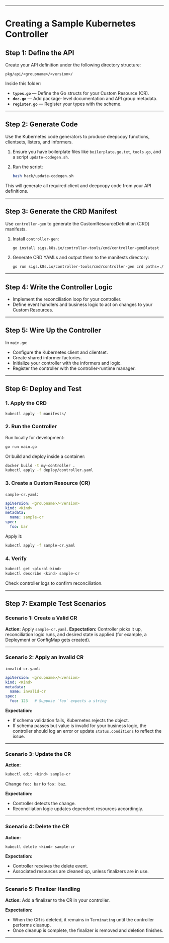 

---

# Creating a Sample Kubernetes Controller

## Step 1: Define the API

Create your API definition under the following directory structure:

```
pkg/api/<groupname>/<version>/
```

Inside this folder:

* **`types.go`** — Define the Go structs for your Custom Resource (CR).
* **`doc.go`** — Add package-level documentation and API group metadata.
* **`register.go`** — Register your types with the scheme.

---

## Step 2: Generate Code

Use the Kubernetes code generators to produce deepcopy functions, clientsets, listers, and informers.

1. Ensure you have boilerplate files like `boilerplate.go.txt`, `tools.go`, and a script `update-codegen.sh`.
2. Run the script:

   ```bash
   bash hack/update-codegen.sh
   ```

This will generate all required client and deepcopy code from your API definitions.

---

## Step 3: Generate the CRD Manifest

Use `controller-gen` to generate the CustomResourceDefinition (CRD) manifests.

1. Install `controller-gen`:

   ```bash
   go install sigs.k8s.io/controller-tools/cmd/controller-gen@latest
   ```

2. Generate CRD YAMLs and output them to the manifests directory:

   ```bash
   go run sigs.k8s.io/controller-tools/cmd/controller-gen crd paths=./pkg/api/... output:crd:dir=./manifests
   ```

---

## Step 4: Write the Controller Logic

* Implement the reconciliation loop for your controller.
* Define event handlers and business logic to act on changes to your Custom Resources.

---

## Step 5: Wire Up the Controller

In `main.go`:

* Configure the Kubernetes client and clientset.
* Create shared informer factories.
* Initialize your controller with the informers and logic.
* Register the controller with the controller-runtime manager.

---

## Step 6: Deploy and Test

### 1. Apply the CRD

```bash
kubectl apply -f manifests/
```

### 2. Run the Controller

Run locally for development:

```bash
go run main.go
```

Or build and deploy inside a container:

```bash
docker build -t my-controller .
kubectl apply -f deploy/controller.yaml
```

### 3. Create a Custom Resource (CR)

`sample-cr.yaml`:

```yaml
apiVersion: <groupname>/<version>
kind: <Kind>
metadata:
  name: sample-cr
spec:
  foo: bar
```

Apply it:

```bash
kubectl apply -f sample-cr.yaml
```

### 4. Verify

```bash
kubectl get <plural-kind>
kubectl describe <kind> sample-cr
```

Check controller logs to confirm reconciliation.

---

## Step 7: Example Test Scenarios

### Scenario 1: Create a Valid CR

**Action:** Apply `sample-cr.yaml`.
**Expectation:** Controller picks it up, reconciliation logic runs, and desired state is applied (for example, a Deployment or ConfigMap gets created).

---

### Scenario 2: Apply an Invalid CR

`invalid-cr.yaml`:

```yaml
apiVersion: <groupname>/<version>
kind: <Kind>
metadata:
  name: invalid-cr
spec:
  foo: 123   # Suppose `foo` expects a string
```

**Expectation:**

* If schema validation fails, Kubernetes rejects the object.
* If schema passes but value is invalid for your business logic, the controller should log an error or update `status.conditions` to reflect the issue.

---

### Scenario 3: Update the CR

**Action:**

```bash
kubectl edit <kind> sample-cr
```

Change `foo: bar` to `foo: baz`.

**Expectation:**

* Controller detects the change.
* Reconciliation logic updates dependent resources accordingly.

---

### Scenario 4: Delete the CR

**Action:**

```bash
kubectl delete <kind> sample-cr
```

**Expectation:**

* Controller receives the delete event.
* Associated resources are cleaned up, unless finalizers are in use.

---

### Scenario 5: Finalizer Handling

**Action:** Add a finalizer to the CR in your controller.

**Expectation:**

* When the CR is deleted, it remains in `Terminating` until the controller performs cleanup.
* Once cleanup is complete, the finalizer is removed and deletion finishes.

---

